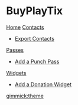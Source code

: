 # BuyPlayTix

[Home](index.md)
[Contacts]()

  * [Export Contacts](contacts/export.md)

[Passes]()

  * [Add a Punch Pass](passes/punchpass.md)

[Widgets]()

  * [Add a Donation Widget](widgets/donation.md)

[gimmick:theme](cerulean)
